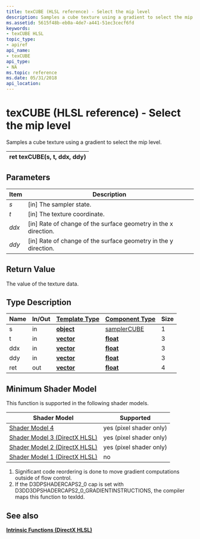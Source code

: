 ```yaml
---
title: texCUBE (HLSL reference) - Select the mip level
description: Samples a cube texture using a gradient to select the mip level. | texCUBE (HLSL reference)
ms.assetid: 5615f48b-eb0a-4de7-a441-51ec3cecf6fd
keywords:
- texCUBE HLSL
topic_type:
- apiref
api_name:
- texCUBE
api_type:
- NA
ms.topic: reference
ms.date: 05/31/2018
api_location: 
---
```


# texCUBE (HLSL reference) - Select the mip level

Samples a cube texture using a gradient to select the mip level.



| ret texCUBE(s, t, ddx, ddy) |
|-----------------------------|



 

## Parameters



| Item                                                         | Description                                                                  |
|--------------------------------------------------------------|------------------------------------------------------------------------------|
| <span id="s"></span><span id="S"></span>*s*<br/>       | \[in\] The sampler state.<br/>                                         |
| <span id="t"></span><span id="T"></span>*t*<br/>       | \[in\] The texture coordinate.<br/>                                    |
| <span id="ddx"></span><span id="DDX"></span>*ddx*<br/> | \[in\] Rate of change of the surface geometry in the x direction.<br/> |
| <span id="ddy"></span><span id="DDY"></span>*ddy*<br/> | \[in\] Rate of change of the surface geometry in the y direction.<br/> |



 

## Return Value

The value of the texture data.

## Type Description



| Name | In/Out | [**Template Type**](dx-graphics-hlsl-intrinsic-functions.md)                       | [**Component Type**](dx-graphics-hlsl-intrinsic-functions.md) | Size |
|------|--------|-------------------------------------------------------------------------------------|----------------------------------------------------------------|------|
| s    | in     | [**object**](dx-graphics-hlsl-intrinsic-functions.md) | [samplerCUBE](dx-graphics-hlsl-sampler.md)                    | 1    |
| t    | in     | [**vector**](dx-graphics-hlsl-intrinsic-functions.md) | [**float**](/windows/desktop/WinProg/windows-data-types)                        | 3    |
| ddx  | in     | [**vector**](dx-graphics-hlsl-intrinsic-functions.md) | [**float**](/windows/desktop/WinProg/windows-data-types)                        | 3    |
| ddy  | in     | [**vector**](dx-graphics-hlsl-intrinsic-functions.md) | [**float**](/windows/desktop/WinProg/windows-data-types)                        | 3    |
| ret  | out    | [**vector**](dx-graphics-hlsl-intrinsic-functions.md) | [**float**](/windows/desktop/WinProg/windows-data-types)                        | 4    |



 

## Minimum Shader Model

This function is supported in the following shader models.



| Shader Model                                              | Supported                |
|-----------------------------------------------------------|--------------------------|
| [Shader Model 4](dx-graphics-hlsl-sm4.md)                | yes (pixel shader only)  |
| [Shader Model 3 (DirectX HLSL)](dx-graphics-hlsl-sm3.md) | yes  (pixel shader only) |
| [Shader Model 2 (DirectX HLSL)](dx-graphics-hlsl-sm2.md) | yes  (pixel shader only) |
| [Shader Model 1 (DirectX HLSL)](dx-graphics-hlsl-sm1.md) | no                       |



 

1.  Significant code reordering is done to move gradient computations outside of flow control.
2.  If the D3DPSHADERCAPS2\_0 cap is set with D3DD3DPSHADERCAPS2\_0\_GRADIENTINSTRUCTIONS, the compiler maps this function to texldd.

## See also

<dl> <dt>

[**Intrinsic Functions (DirectX HLSL)**](dx-graphics-hlsl-intrinsic-functions.md)
</dt> </dl>

 

